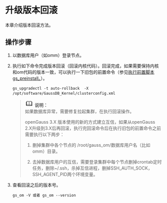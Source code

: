 # 升级版本回滚

本章介绍版本回滚方法。

## 操作步骤<a name="section779219132168"></a>

1.  以数据库用户（如omm）登录节点。
2. 执行如下命令完成版本回滚（回滚内核代码）。回滚完成，如果需要保持内核和om代码的版本一致，可以执行一下旧包的前置命令（参见[执行前置脚本gs\_preinstall。](升级操作.md#li11593631125811)）。

   ```
   gs_upgradectl -t auto-rollback  -X /opt/software/GaussDB_Kernel/clusterconfig.xml
   ```

   >![](public_sys-resources/icon-note.png) **说明：**   
   >如果数据库异常，需要修复拉起集群，在执行回滚操作。
   >
   >openGauss 3.X 版本使用的新的方式建立互信，如果从openGauss 2.X升级到3.X后再回滚，执行完回滚命令后在执行旧包的前置命令之前需要执行以下两步：  
   >
   >1. 删掉集群中各个节点的 /root/gauss\_om/数据库用户名（比如omm）目录。  
   >
   >2. 去掉数据库用户的互信，需要登录集群中每个节点删掉crontab定时任务，删除\~/.ssh，杀掉互信进程，删掉SSH\_AUTH\_SOCK，SSH\_AGENT\_PID两个环境变量。

3.  查看回滚之后的版本号。

    ```
    gs_om -V 或者 gs_om --version
    ```


